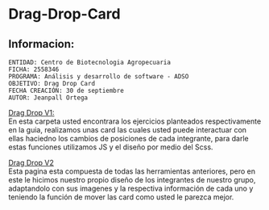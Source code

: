 # Drag-Drop-Card

## Informacion:
    ENTIDAD: Centro de Biotecnologia Agropecuaria
    FICHA: 2558346
    PROGRAMA: Análisis y desarrollo de software - ADSO
    OBJETIVO: Drag Drop Card
    FECHA CREACIÓN: 30 de septiembre
    AUTOR: Jeanpall Ortega
    
    
[Drag Drop V1:](https://github.com/Jeanpall/Drag-Drop-Card/tree/main/PROYECTO%20DRAG_DROP)</br>
En esta carpeta usted encontrara los ejercicios planteados respectivamente en la guia, realizamos unas card las cuales usted puede interactuar con ellas haciedno los cambios de posiciones de cada integrante, para darle estas funciones utilizamos JS y el diseño por medio del Scss.

[Drag Drop V2](https://github.com/Jeanpall/Drag-Drop-Card/tree/main/PROYECTO%20DRAG_DROP%202)</br>
Esta pagina esta compuesta de todas las herramientas anteriores, pero en este le hicimos nuestro propio diseño de los integrantes de nuestro grupo, adaptandolo con sus imagenes y la respectiva información de cada uno y teniendo la función de mover las card como usted le parezca mejor. 
